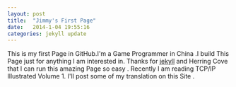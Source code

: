 ```yaml
---
layout: post
title:  "Jimmy's First Page"
date:   2014-1-04 19:55:16
categories: jekyll update
---
```


This is my first Page in GitHub.I'm a Game Programmer in China .I build This Page just for anything I am interested in. Thanks for [jekyll][jekyll] and Herring Cove that
I can run this amazing Page so easy . Recently I am reading TCP/IP Illustrated Volume 1. I'll post some of my translation on this Site .

[jekyll]:    http://jekyllrb.com

